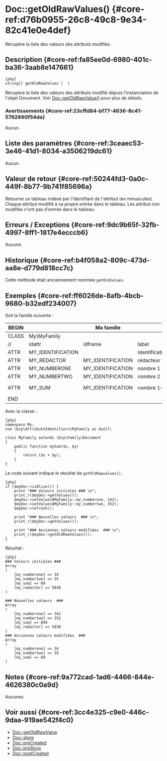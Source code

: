 # Doc::getOldRawValues() {#core-ref:d76b0955-26c8-49c8-9e34-82c41e0e4def}

<div class="short-description">

Récupère la liste des valeurs des attributs modifiés.

</div>

## Description {#core-ref:fa85ee0d-6980-401c-ba36-3aab8e147661}

    [php]
    string[] getOldRawValues (  )

Récupère la liste des valeurs des attributs modifié depuis l'instanciation de
l'objet Document. Voir [Doc::getOldRawValue()][docgetOldValue] pour plus de
détails.

### Avertissements {#core-ref:23cffd84-bf77-4636-8c41-5762890f54da}

Aucun.

## Liste des paramètres {#core-ref:3ceaec53-3e46-41d1-8034-a3506219dc61}

Aucun.

## Valeur de retour {#core-ref:50244fd3-0a0c-449f-8b77-9b741f85696a}

Retourne un tableau indexé par l'identifiant de l'attribut (en minuscules).
Chaque attribut modifié à sa propre entrée dans le tableau. Les attribut non
modifiés n'ont pas d'entrée dans le tableau.

## Erreurs / Exceptions {#core-ref:9dc9b65f-32fb-4997-8ff1-1817e4ecccb6}

Aucune.

## Historique {#core-ref:b4f058a2-809c-473d-aa8e-d779d818cc7c}

Cette méthode était anciennement nommée `getOldValues`.

## Exemples {#core-ref:ff6026de-8afb-4bcb-9680-b32edf234007}

Soit la famille suivante :

| BEGIN |                   |     Ma famille    |                 |     | MYFAMILY |         |     |     |     |                                     |     |
| ----- | ----------------- | ----------------- | --------------- | --- | -------- | ------- | --- | --- | --- | ----------------------------------- | --- |
| CLASS | My\MyFamily       |                   |                 |     |          |         |     |     |     |                                     |     |
| //    | idattr            | idframe           | label           | T   | A        | type    | ord | vis | ... | phpfunc                             |     |
| ATTR  | MY_IDENTIFICATION |                   | Identification  | N   | N        | frame   | 10  | W   |     |                                     |     |
| ATTR  | MY_REDACTOR       | MY_IDENTIFICATION | rédacteur       | N   | N        | account | 30  | W   |     |                                     |     |
| ATTR  | MY_NUMBERONE      | MY_IDENTIFICATION | nombre 1        | Y   | N        | int     | 20  | W   |     |                                     |     |
| ATTR  | MY_NUMBERTWO      | MY_IDENTIFICATION | nombre 2        | N   | N        | int     | 30  | W   |     |                                     |     |
| ATTR  | MY_SUM            | MY_IDENTIFICATION | nombre 1&plus;2 | N   | N        | int     | 30  | R   |     | ::mySum(MY_NUMBERONE, MY_NUMBERTWO) |     |
| END   |                   |                   |                 |     |          |         |     |     |     |                                     |     |

Avec la classe :

    [php]
    namespace My;
    use \Dcp\AttributeIdentifiers\MyFamily as Aself;
    
    class MyFamily extends \Dcp\Family\Document
    {
        public function mySum($x, $y)
        {
            return ($x + $y);
        }
    }

Le code suivant indique le résultat de `getOldRawvalues()`.

    [php]
    if ($myDoc->isAlive()) {
        print "### Valeurs initiales ### \n";
        print_r($myDoc->getValues());
        $myDoc->setValue(AMyFamily::my_numberone, 342);
        $myDoc->setValue(AMyFamily::my_numbertwo, 352);
        $myDoc->refresh();
        
        print "### Nouvelles valeurs  ### \n";
        print_r($myDoc->getValues());
        
        print "### Anciennes valeurs modifiées  ### \n";
        print_r($myDoc->getOldRawValues());
    }

Résultat :

    [php]
    ### Valeurs initiales ### 
    Array
    (
        [my_numberone] => 34
        [my_numbertwo] => 35
        [my_sum] => 69
        [my_redactor] => 5838
    )
    
    ### Nouvelles valeurs  ### 
    Array
    (
        [my_numberone] => 342
        [my_numbertwo] => 352
        [my_sum] => 694
        [my_redactor] => 5838
    )
    ### Anciennes valeurs modifiées  ### 
    Array
    (
        [my_numberone] => 34
        [my_numbertwo] => 35
        [my_sum] => 69
    )

## Notes {#core-ref:9a772cad-1ad6-4466-844e-4626380c0a9d}

Aucunes.

## Voir aussi {#core-ref:3cc4e325-c9e0-446c-9daa-919ae542f4c0}


*   [Doc::getOldRawValue][docgetOldValue]
*   [Doc::store][docstore]
*   [Doc::preCreated][docprecreated]
*   [Doc::preStore][docprestore]
*   [Doc::postCreated][docpostcreated]

<!-- links -->
[docstore]:         #core-ref:b8540d13-ece6-4e9e-9b72-6a56bca9da12
[docpostcreated]:   #core-ref:b8f80e6b-a374-4bf4-bc76-47290cd69c45 "Hameçon Doc::postCreated()"
[docpoststore]:     #core-ref:99520a31-0aef-4bc6-b20a-114737059d17 "Hameçon Doc::postStore()"
[docprestore]:      #core-ref:3517da95-82fe-4adb-8bc4-ef49ca55edb0 "Hameçon Doc::preStore()"
[docprecreated]:    #core-ref:e85aa9d4-5e62-4a60-9d1c-f60433301747 "Hameçon Doc::preCreated()"
[docprerefresh]:    #core-ref:580d6be1-6b6a-439b-abd7-34b26cfaf2e5 "Hameçon Doc::preRefresh()"
[docpostrefresh]:   #core-ref:9352c534-3691-41e3-b293-599db8e9a4fd "Hameçon Doc::postRefresh()"
[docrevise]:        #core-ref:882e3730-0483-4dbc-9b9d-0d0b5cc31d38
[docsetattrvalue]:  #core-ref:1e766800-b2e1-462b-9793-b0261ede8677
[docclearValue]:    #core-ref:30b0592f-f0cd-498f-bc5f-301891c297e0
[docsetvalue]:      #core-ref:febc397f-e629-4d47-955d-27cab8f4ed2f
[docaddarrayrow]:   #core-ref:d75110cb-24f6-4810-9b62-45ce6fd99e70
[rawValueToArray]:  #core-ref:5f4c4ac5-7429-4d07-94d0-245fe63cbfe5
[docgetOldValue]:   #core-ref:dccf7c64-8f4f-4c4a-8d0d-79b21b924848
